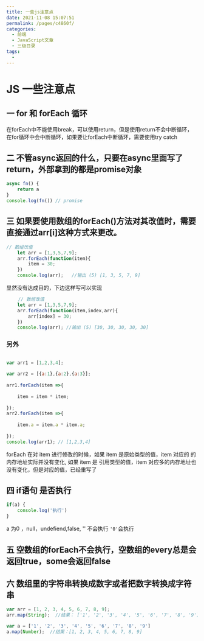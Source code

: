 ```yaml
---
title: 一些js注意点
date: 2021-11-08 15:07:51
permalink: /pages/c4860f/
categories:
  - 前端
  - JavaScript文章
  - 三级目录
tags:
  - 
---
```


# JS 一些注意点

## 一 for 和 forEach 循环
在forEach中不能使用break，可以使用return，但是使用return不会中断循环，在for循环中会中断循环，如果要让forEach中断循环，需要使用try catch

## 二 不管async返回的什么，只要在async里面写了return，外部拿到的都是promise对象
```js
async fn() {
    return a
}
console.log(fn()) // promise
```

## 三 如果要使用数组的forEach()方法对其改值时，需要直接通过arr[i]这种方式来更改。
```js
// 数组改值
    let arr = [1,3,5,7,9];
    arr.forEach(function(item){
        item = 30;
    })
    console.log(arr);   //输出 (5) [1, 3, 5, 7, 9]
```
显然没有达成目的，下边这样写可以实现
```js
　　 // 数组改值
    let arr = [1,3,5,7,9];
    arr.forEach(function(item,index,arr){
        arr[index] = 30;
    })
    console.log(arr); //输出 (5) [30, 30, 30, 30, 30]
```

### 另外
```js

var arr1 = [1,2,3,4];
 
var arr2 = [{a:1},{a:2},{a:3}];
 
arr1.forEach(item =>{
 
    item = item * item;
 
});
arr2.forEach(item =>{
 
    item.a = item.a * item.a;
 
});
console.log(arr1); // [1,2,3,4]
 ```
 forEach 在对 item 进行修改的时候，如果 item 是原始类型的值，item 对应的 的内存地址实际并没有变化,
如果 item 是 引用类型的值，item 对应多的内存地址也没有变化，但是对应的值，已经重写了

## 四 if语句 是否执行
```js
if(a) {
    console.log('执行')
}
```
a 为0 ，null，undefiend,false, '' 不会执行 `'0'`会执行

## 五 空数组的forEach不会执行，空数组的every总是会返回true，some会返回false


## 六 数组里的字符串转换成数字或者把数字转换成字符串
```js
var arr = [1, 2, 3, 4, 5, 6, 7, 8, 9];
arr.map(String);  //结果： ['1', '2', '3', '4', '5', '6', '7', '8', '9']

var a = ['1', '2', '3', '4', '5', '6', '7', '8', '9']
a.map(Number);  //结果：[1, 2, 3, 4, 5, 6, 7, 8, 9]

```

